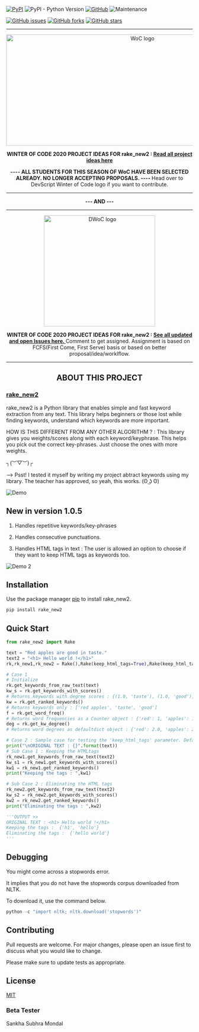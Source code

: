 [![PyPI](https://img.shields.io/pypi/v/rake_new2)](https://pypi.org/project/rake-new2/)
![PyPI - Python Version](https://img.shields.io/pypi/pyversions/rake_new2)
[![GitHub](https://img.shields.io/github/license/BALaka-18/rake_new2)](https://github.com/BALaka-18/rake_new2/blob/master/LICENSE.txt)
![Maintenance](https://img.shields.io/maintenance/yes/2020)

[![GitHub issues](https://img.shields.io/github/issues/BALaka-18/rake_new2)](https://github.com/BALaka-18/rake_new2/issues)
[![GitHub forks](https://img.shields.io/github/forks/BALaka-18/rake_new2?style=social)](https://github.com/BALaka-18/rake_new2/network/members)
[![GitHub stars](https://img.shields.io/github/stars/BALaka-18/rake_new2?style=social)](https://github.com/BALaka-18/rake_new2/stargazers)

---

<p align="center">
       <img src="https://miro.medium.com/max/1282/1*M6NUbP09lwQpaTcywBzU7w.png" alt="WoC logo" width="720" height="300" />
</p>

<p align="center">
   <strong>WINTER OF CODE 2020 PROJECT IDEAS FOR rake_new2 : <a href = "https://github.com/dsc-iem/WoC-Project-Ideas#rake_new2">Read all project ideas here</a></strong>
</p>

<p align="center">
   <strong> ---- ALL STUDENTS FOR THIS SEASON OF WoC HAVE BEEN SELECTED ALREADY. NO LONGER ACCEPTING PROPOSALS. ---- </strong> Head over to DevScript Winter of Code logo if you want to contribute.
</p>

---

<p align="center">
   <strong> --- AND --- </strong>
</p>

---

<p align="center">
       <img src="https://devscript.tech/woc/img/WOC-logo.png" alt="DWoC logo" width="300" height="300" />
</p>

<p align="center">
   <strong>WINTER OF CODE 2020 PROJECT IDEAS FOR rake_new2 : <a href = "https://github.com/BALaka-18/rake_new2/issues?q=is%3Aissue+is%3Aopen+label%3ADWOC">See all updated and open Issues here. </a></strong> Comment to get assigned. Assignment is based on FCFS(First Come, First Serve) basis or based on better proposal/idea/worklflow.
</p>

---

<h2 align="center">
   <strong>ABOUT THIS PROJECT</strong>
</h2>

<h3 align="left">
       <strong><a href = "https://pypi.org/project/rake-new2/">rake_new2</a></strong>
</h3>

rake_new2 is a Python library that enables simple and fast keyword extraction
from any text. This library helps beginners or those lost while finding
keywords, understand which keywords are more important.

HOW IS THIS DIFFERENT FROM ANY OTHER ALGORITHM ? : This library gives you
weights/scores along with each keyword/keyphrase. This helps you pick out the
correct key-phrases. Just choose the ones with more weights.

┐(︶▽︶)┌

--> Psst! I tested it myself by writing my project abtract keywords using my
library. The teacher has approved, so yeah, this works. (ʘ ͜ʖ ʘ)

![Demo](https://user-images.githubusercontent.com/49288068/88929310-97fc2400-d297-11ea-811a-79d986cdfee4.png)

## New in version 1.0.5

1. Handles repetitive keywords/key-phrases

2. Handles consecutive punctuations.

3. Handles HTML tags in text : The user is allowed an option to choose if they
   want to keep HTML tags as keywords too.

![Demo 2](https://user-images.githubusercontent.com/49288068/89038453-00add400-d35e-11ea-8da5-62c53e1e3990.png)

## Installation

Use the package manager [pip](https://pip.pypa.io/en/stable/) to install
rake_new2.

```bash
pip install rake_new2
```

## Quick Start

```python
from rake_new2 import Rake

text = "Red apples are good in taste."
text2 = "<h1> Hello world !</h1>"
rk,rk_new1,rk_new2 = Rake(),Rake(keep_html_tags=True),Rake(keep_html_tags=False)

# Case 1
# Initialize
rk.get_keywords_from_raw_text(text)
kw_s = rk.get_keywords_with_scores()
# Returns keywords with degree scores : {(1.0, 'taste'), (1.0, 'good'), (4.0, 'red apples')}
kw = rk.get_ranked_keywords()
# Returns keywords only : ['red apples', 'taste', 'good']
f = rk.get_word_freq()
# Returns word frequencies as a Counter object : {'red': 1, 'apples': 1, 'good': 1, 'taste': 1}
deg = rk.get_kw_degree()
# Returns word degrees as defaultdict object : {'red': 2.0, 'apples': 2.0, 'good': 1.0, 'taste': 1.0}

# Case 2 : Sample case for testing the 'keep_html_tags' parameter. Default = False
print("\nORIGINAL TEXT : {}".format(text))
# Sub Case 1 : Keeping the HTMLtags
rk_new1.get_keywords_from_raw_text(text2)
kw_s1 = rk_new1.get_keywords_with_scores()
kw1 = rk_new1.get_ranked_keywords()
print("Keeping the tags : ",kw1)

# Sub Case 2 : Eliminating the HTML tags
rk_new2.get_keywords_from_raw_text(text2)
kw_s2 = rk_new2.get_keywords_with_scores()
kw2 = rk_new2.get_ranked_keywords()
print("Eliminating the tags : ",kw2)

'''OUTPUT >>
ORIGINAL TEXT : <h1> Hello world !</h1>
Keeping the tags :  {'h1', 'hello'}
Eliminating the tags :  {'hello world'}
'''
```

## Debugging

You might come across a stopwords error.

It implies that you do not have the stopwords corpus downloaded from NLTK.

To download it, use the command below.

```python
python -c "import nltk; nltk.download('stopwords')"
```

## Contributing

Pull requests are welcome. For major changes, please open an issue first to
discuss what you would like to change.

Please make sure to update tests as appropriate.

## License

[MIT](https://choosealicense.com/licenses/mit/)

### Beta Tester

Sankha Subhra Mondal
